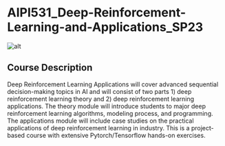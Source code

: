 # AIPI531_Deep-Reinforcement-Learning-and-Applications_SP23
![alt](https://miro.medium.com/v2/resize:fit:1400/format:webp/1*Y0TDuXNyywjqqr5l5GkMQQ.png)

## Course Description
Deep Reinforcement Learning Applications will cover advanced sequential decision-making topics in AI and will consist of two parts 1) deep reinforcement learning theory and 2) deep reinforcement learning applications. The theory module will introduce students to major deep reinforcement learning algorithms, modeling process, and programming. The applications module will include case studies on the practical applications of deep reinforcement learning in industry. This is a project-based course with extensive Pytorch/Tensorflow hands-on exercises. 

